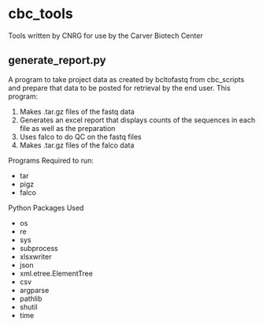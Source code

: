 # cbc_tools
Tools written by CNRG for use by the Carver Biotech Center

## generate_report.py
A program to take project data as created by bcltofastq from cbc_scripts and prepare that data to be posted for retrieval by the end user.  This program:
1.  Makes .tar.gz files of the fastq data
2.  Generates an excel report that displays counts of the sequences in each file as well as the preparation
3.  Uses falco to do QC on the fastq files
4.  Makes .tar.gz files of the falco data

Programs Required to run:
* tar
* pigz
* falco

Python Packages Used
* os
* re
* sys
* subprocess
* xlsxwriter
* json
* xml.etree.ElementTree
* csv
* argparse
* pathlib
* shutil
* time
